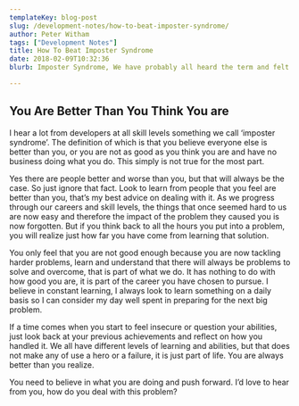 ```yaml
---
templateKey: blog-post
slug: /development-notes/how-to-beat-imposter-syndrome/
author: Peter Witham
tags: ["Development Notes"]
title: How To Beat Imposter Syndrome
date: 2018-02-09T10:32:36
blurb: Imposter Syndrome, We have probably all heard the term and felt the effect at some point in our careers. Here’s how to get over it.

---
```


## You Are Better Than You Think You are

I hear a lot from developers at all skill levels something we call ‘imposter syndrome’. The definition of which is that you believe everyone else is better than you, or you are not as good as you think you are and have no business doing what you do. This simply is not true for the most part.

Yes there are people better and worse than you, but that will always be the case. So just ignore that fact. Look to learn from people that you feel are better than you, that’s my best advice on dealing with it. As we progress through our careers and skill levels, the things that once seemed hard to us are now easy and therefore the impact of the problem they caused you is now forgotten. But if you think back to all the hours you put into a problem, you will realize just how far you have come from learning that solution.

You only feel that you are not good enough because you are now tackling harder problems, learn and understand that there will always be problems to solve and overcome, that is part of what we do. It has nothing to do with how good you are, it is part of the career you have chosen to pursue. I believe in constant learning, I always look to learn something on a daily basis so I can consider my day well spent in preparing for the next big problem.

If a time comes when you start to feel insecure or question your abilities, just look back at your previous achievements and reflect on how you handled it. We all have different levels of learning and abilities, but that does not make any of use a hero or a failure, it is just part of life. You are always better than you realize.

You need to believe in what you are doing and push forward. I’d love to hear from you, how do you deal with this problem?
